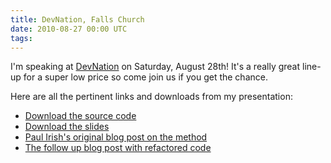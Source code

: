 ```yaml
---
title: DevNation, Falls Church
date: 2010-08-27 00:00 UTC
tags:
---
```


<p>I'm speaking at <a href="http://devnation.us">DevNation</a> on Saturday, August 28th!  It's a really great line-up for a super low price so come join us if you get the chance.
</p>

<p>Here are all the pertinent links and downloads from my presentation:</p>


<ul>
<li><a href="/downloads/devnation/fc/source.zip">Download the source code</a></li>
<li><a href="/downloads/devnation/fc/slides.pdf">Download the slides</a></li>
<li><a href="http://paulirish.com/2008/automate-firing-of-onload-events/">Paul Irish's original blog post on the method</a></li>
<li><a href="http://paulirish.com/2009/markup-based-unobtrusive-comprehensive-dom-ready-execution/">The follow up blog post with refactored code</a></li>
</ul>
